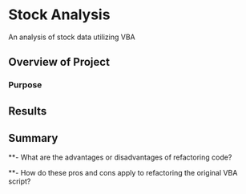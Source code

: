 # Stock Analysis
An analysis of stock data utilizing VBA

## Overview of Project

### Purpose 


## Results
###



## Summary

**- What are the advantages or disadvantages of refactoring code?

**- How do these pros and cons apply to refactoring the original VBA script?